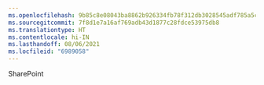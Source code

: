 ```yaml
---
ms.openlocfilehash: 9b85c8e08043ba8862b926334fb78f312db3028545adf785a5cf69cb19752229
ms.sourcegitcommit: 7f8d1e7a16af769adb43d1877c28fdce53975db8
ms.translationtype: HT
ms.contentlocale: hi-IN
ms.lasthandoff: 08/06/2021
ms.locfileid: "6989058"
---
```

SharePoint